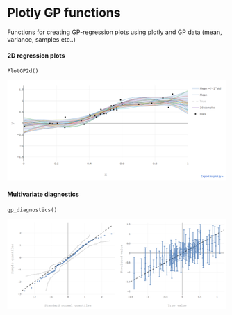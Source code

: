 # Plotly GP functions
Functions for creating GP-regression plots using plotly and GP data (mean, variance, samples etc..)

#### 2D regression plots
```
PlotGP2d()
```
![2d regression plot](https://github.com/cagrell/gp_plotly/blob/master/img_1.PNG)

#### Multivariate diagnostics
```
gp_diagnostics()
```
![error scatter](https://github.com/cagrell/gp_plotly/blob/master/img_2.PNG)

